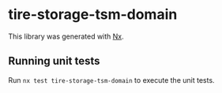 # tire-storage-tsm-domain

This library was generated with [Nx](https://nx.dev).

## Running unit tests

Run `nx test tire-storage-tsm-domain` to execute the unit tests.
